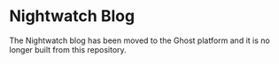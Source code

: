 # Nightwatch Blog
The Nightwatch blog has been moved to the Ghost platform and it is no longer built from this repository.